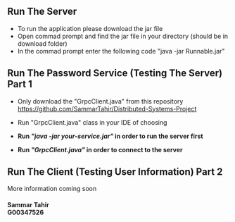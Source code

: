 ## Run The Server

* To run the application please download the jar file
* Open commad prompt and find the jar file in your directory (should be in download folder)
* In the commad prompt enter the following code "java -jar Runnable.jar" 


## Run The Password Service (Testing The Server) Part 1

* Only download the "GrpcClient.java" from this repository https://github.com/SammarTahir/Distributed-Systems-Project
* Run "GrpcClient.java" class in your IDE of choosing

* **Run _"java -jar your-service.jar"_ in order to run the server first**
* **Run _"GrpcClient.java"_ in order to connect to the server**

## Run The Client (Testing User Information) Part 2

More information coming soon


#### Sammar Tahir <br> G00347526
